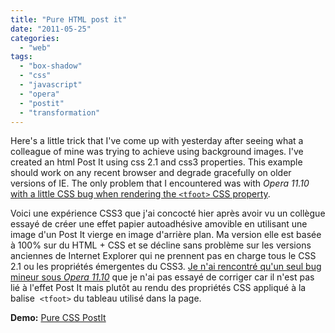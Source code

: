 ```yaml
---
title: "Pure HTML post it"
date: "2011-05-25"
categories: 
  - "web"
tags: 
  - "box-shadow"
  - "css"
  - "javascript"
  - "opera"
  - "postit"
  - "transformation"
---
```


Here's a little trick that I've come up with yesterday after seeing what a colleague of mine was trying to achieve using background images. I've created an html Post It using css 2.1 and css3 properties. This example should work on any recent browser and degrade gracefully on older versions of IE. The only problem that I encountered was with _Opera 11.10_ [with a little CSS bug when rendering the `<tfoot>` CSS property](http://globeprgroup.com/tests/opera-bugs/opera-bug-css-tfoot.html "Opera CSS bug: wrong styling of TFOOT").

Voici une expérience CSS3 que j'ai concocté hier après avoir vu un collègue essayé de créer une effet papier autoadhésive amovible en utilisant une image d'un Post It vierge en image d'arrière plan. Ma version elle est basée à 100% sur du HTML + CSS et se décline sans problème sur les versions anciennes de Internet Explorer qui ne prennent pas en charge tous le CSS 2.1 ou les propriétés émergentes du CSS3. [Je n'ai rencontré qu'un seul bug mineur sous _Opera 11.10_](http://globeprgroup.com/tests/opera-bugs/opera-bug-css-tfoot.html "Opera CSS bug: wrong styling of TFOOT") que je n'ai pas essayé de corriger car il n'est pas lié à l'effet Post It mais plutôt au rendu des propriétés CSS appliqué à la balise  `<tfoot>` du tableau utilisé dans la page.

**Demo:** [Pure CSS PostIt](http://www.nyamsprod.com/test/postit.html "Pure CSS PostIt")
